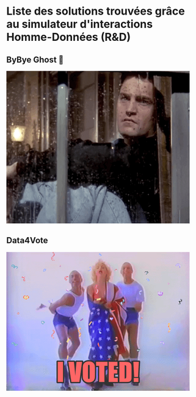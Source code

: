 # Liste des solutions trouvées grâce au simulateur d'interactions Homme-Données (R&D)

## ByBye Ghost 👻

[![Illustration](https://github.com/datactivist/hdi_solution/raw/main/images/alone.gif)](https://datactivist.coop/hdi_solution/ByBye%20Ghost%20%F0%9F%91%BB.html)

## Data4Vote

[![Illustration](https://github.com/datactivist/hdi_solution/raw/main/images/vote.gif)](https://datactivist.coop/hdi_solution/Vote4Data🗳%EF%B8%8F.html)

